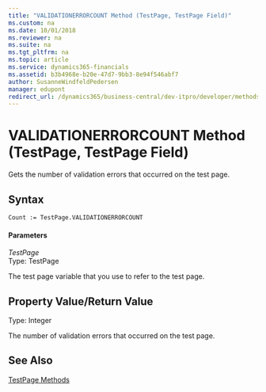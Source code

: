 ```yaml
---
title: "VALIDATIONERRORCOUNT Method (TestPage, TestPage Field)"
ms.custom: na
ms.date: 10/01/2018
ms.reviewer: na
ms.suite: na
ms.tgt_pltfrm: na
ms.topic: article
ms.service: dynamics365-financials
ms.assetid: b3b4968e-b20e-47d7-9bb3-8e94f546abf7
author: SusanneWindfeldPedersen
manager: edupont
redirect_url: /dynamics365/business-central/dev-itpro/developer/methods-auto/library
---
```


 

# VALIDATIONERRORCOUNT Method (TestPage, TestPage Field)
Gets the number of validation errors that occurred on the test page.  
  
## Syntax  
  
```  
Count := TestPage.VALIDATIONERRORCOUNT  
```  
  
#### Parameters  
 *TestPage*  
 Type: TestPage  
  
 The test page variable that you use to refer to the test page.  
  
## Property Value/Return Value  
 Type: Integer  
  
 The number of validation errors that occurred on the test page.  
  
## See Also  
 [TestPage Methods](devenv-TestPage-Methods.md)